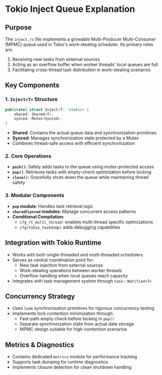 # Tokio Inject Queue Explanation

## Purpose
The `inject.rs` file implements a growable Multi-Producer Multi-Consumer (MPMC) queue used in Tokio's work-stealing scheduler. Its primary roles are:
1. Receiving new tasks from external sources
2. Acting as an overflow buffer when worker threads' local queues are full
3. Facilitating cross-thread task distribution in work-stealing scenarios

## Key Components

### 1. `Inject<T>` Structure
```rust
pub(crate) struct Inject<T: 'static> {
    shared: Shared<T>,
    synced: Mutex<Synced>,
}
```
- **Shared**: Contains the actual queue data and synchronization primitives
- **Synced**: Manages synchronization state protected by a Mutex
- Combines thread-safe access with efficient synchronization

### 2. Core Operations
- **`push()`**: Safely adds tasks to the queue using mutex-protected access
- **`pop()`**: Retrieves tasks with empty-check optimization before locking
- **`close()`**: Gracefully shuts down the queue while maintaining thread safety

### 3. Modular Components
- **`pop` module**: Handles task retrieval logic
- **`shared`/`synced` modules**: Manage concurrent access patterns
- **Conditional Compilation**: 
  - `cfg_rt_multi_thread!` enables multi-thread specific optimizations
  - `cfg(tokio_taskdump)` adds debugging capabilities

## Integration with Tokio Runtime
- Works with both single-threaded and multi-threaded schedulers
- Serves as central coordination point for:
  - New task injection from external sources
  - Work-stealing operations between worker threads
  - Overflow handling when local queues reach capacity
- Integrates with task management system through `task::Notified<T>`

## Concurrency Strategy
- Uses `loom` synchronization primitives for rigorous concurrency testing
- Implements lock contention minimization through:
  - Fast-path empty check before locking in `pop()`
  - Separate synchronization state from actual data storage
  - MPMC design suitable for high-contention scenarios

## Metrics & Diagnostics
- Contains dedicated `metrics` module for performance tracking
- Supports task dumping for runtime diagnostics
- Implements closure detection for clean shutdown handling
